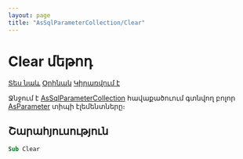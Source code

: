 ```yaml
---
layout: page
title: "AsSqlParameterCollection/Clear"
---
```



# Clear մեթոդ

[Տես նաև](../AsSqlParameterCollection.md) [Օրինակ]() [Կիրառվում է](../AsSqlParameterCollection.md) 

Ջնջում է [AsSqlParameterCollection](../AsSqlParameterCollection.md) հավաքածուում գտնվող բոլոր  [AsParameter](../AsParameter.md) տիպի էլեմենտները։

## Շարահյուսություն

``` vb
Sub Clear
```

